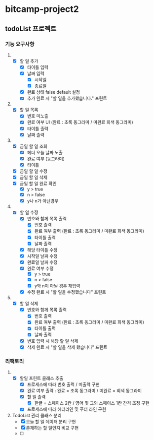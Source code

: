 # bitcamp-project2
## todoList 프로젝트

 
### 기능 요구사항
1. - [x] 할 일 추가
     - [x] 타이틀 입력
     - [x] 날짜 입력
       - [x] 시작일
       - [x] 종료일
     - [x] 완료 상태 false default 설정 
     - [x] 추가 완료 시 "할 일을 추가했습니다." 프린트
2. - [x] 할 일 목록
     - [x] 번호 미노출 
     - [x] 완료 여부 UI (완료 : 초록 동그라미 / 미완료 회색 동그라미)
     - [x] 타이틀 출력
     - [x] 날짜 출력
3. - [x] 금일 할 일 조회
     - [x] 헤더 오늘 날짜 노출
     - [x] 완료 여부 (동그라미)
     - [x] 타이틀
   - [x] 금일 할 일 수정
   - [x] 금일 할 일 삭제
   - [x] 금일 할 일 완료 확인
     - [x] y > true
     - [x] n > false
     - [x] y나 n가 아닌경우
4. - [x] 할 일 수정
     - [x] 번호와 함께 목록 출력
       - [x] 번호 출력
       - [x] 완료 여부 출력 (완료 : 초록 동그라미 / 미완료 회색 동그라미)
       - [x] 타이틀 출력
       - [x] 날짜 출력
     - [x] 해당 타이틀 수정
     - [x] 시작일 날짜 수정
     - [x] 완료일 날짜 수정
     - [x] 완료 여부 수정
       - [x] y > true
       - [x] n > false
       - [x] y와 n이 아닐 경우 재입력
     - [x] 수정 완료 시 "할 일을 수정했습니다" 프린트
5. - [x] 할 일 삭제
     - [x] 번호와 함께 목록 출력
       - [x] 번호 출력
       - [x] 완료 여부 출력 (완료 : 초록 동그라미 / 미완료 회색 동그라미)
       - [x] 타이틀 출력
       - [x] 날짜 출력
     - [x] 번호 입력 시 해당 할 일 삭제
     - [x] 삭제 완료 시 "할 일을 삭제 했습니다" 프린트

### 리팩토리
1. - [x] 할일 프린트 클래스 추출
     - [x] 프로세스에 따라 번호 출력 / 미출력 구현
     - [x] 완료 여부 출력 : 완료 = 초록 동그라미 / 미완료 = 회색 동그라미
     - [x] 할 일 출력
       - [x] 한글 = 스페이스 2칸 / 영어 및 그외 스페이스 1칸 간격 조정 구현
     - [x] 프로세스에 따라 헤더라인 및 푸터 라인 구현
2. TodoList 관리 클래스 분리
   - [x] 오늘 할 일 데이터 분리 구현
   - [x] 존재하는 할 일인지 비교 구현
   - [ ] 